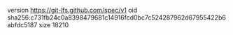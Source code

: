 version https://git-lfs.github.com/spec/v1
oid sha256:c731fb24c0a8398479681c14916fcd0bc7c524287962d67955422b6abfdc5187
size 18210
